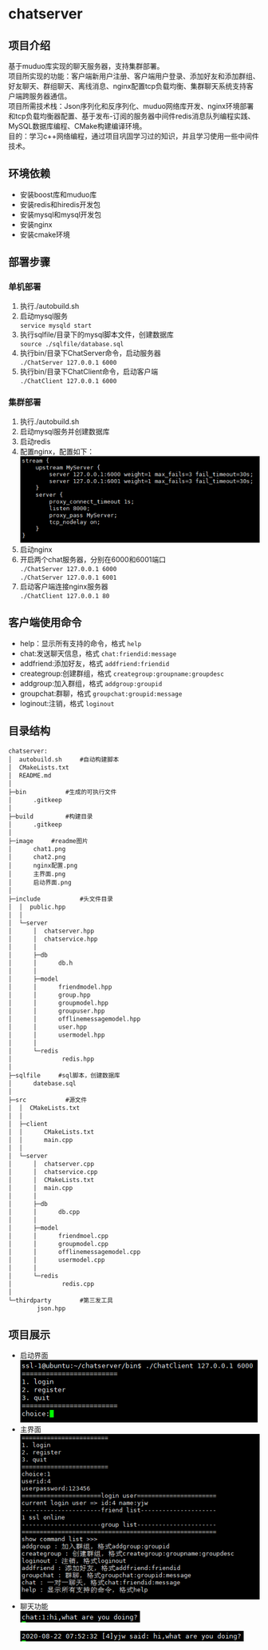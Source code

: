 # chatserver
## 项目介绍
基于muduo库实现的聊天服务器，支持集群部署。  
项目所实现的功能：客户端新用户注册、客户端用户登录、添加好友和添加群组、好友聊天、群组聊天、离线消息、nginx配置tcp负载均衡、集群聊天系统支持客户端跨服务器通信。  
项目所需技术栈：Json序列化和反序列化、muduo网络库开发、nginx环境部署和tcp负载均衡器配置、基于发布-订阅的服务器中间件redis消息队列编程实践、MySQL数据库编程、CMake构建编译环境。  
目的：学习c++网络编程，通过项目巩固学习过的知识，并且学习使用一些中间件技术。
## 环境依赖
- 安装boost库和muduo库  
- 安装redis和hiredis开发包
- 安装mysql和mysql开发包
- 安装nginx
- 安装cmake环境
## 部署步骤
### 单机部署
1. 执行./autobuild.sh
2. 启动mysql服务  
   `service mysqld start`
3. 执行sqlfile/目录下的mysql脚本文件，创建数据库  
   `source ./sqlfile/database.sql`
4. 执行bin/目录下ChatServer命令，启动服务器  
   `./ChatServer 127.0.0.1 6000`  
5. 执行bin/目录下ChatClient命令，启动客户端  
   `./ChatClient 127.0.0.1 6000`  
### 集群部署
1. 执行./autobuild.sh
2. 启动mysql服务并创建数据库  
3. 启动redis
4. 配置nginx，配置如下：  
   <div align=center><img src="./image/nginxetc.png"/></div>
5. 启动nginx
6. 开启两个chat服务器，分别在6000和6001端口  
   `./ChatServer 127.0.0.1 6000`  
   `./ChatServer 127.0.0.1 6001`
7. 启动客户端连接nginx服务器  
   `./ChatClient 127.0.0.1 80`
## 客户端使用命令
- help：显示所有支持的命令，格式
  `help`  
- chat:发送聊天信息，格式
  `chat:friendid:message`    
- addfriend:添加好友，格式
  `addfriend:friendid`
- creategroup:创建群组，格式
  `creategroup:groupname:groupdesc`
- addgroup:加入群组，格式
  `addgroup:groupid`
- groupchat:群聊，格式
  `groupchat:groupid:message`  
- loginout:注销，格式
  `loginout`
## 目录结构
```
chatserver:
│  autobuild.sh		#自动构建脚本
│  CMakeLists.txt
│  README.md
│  
├─bin			#生成的可执行文件
│      .gitkeep
│      
├─build			#构建目录
│      .gitkeep
│      
├─image		#readme图片
│      chat1.png
│      chat2.png
│      nginx配置.png
│      主界面.png
│      启动界面.png
│      
├─include			#头文件目录
│  │  public.hpp
│  │  
│  └─server
│      │  chatserver.hpp
│      │  chatservice.hpp
│      │  
│      ├─db
│      │      db.h
│      │      
│      ├─model
│      │      friendmodel.hpp
│      │      group.hpp
│      │      groupmodel.hpp
│      │      groupuser.hpp
│      │      offlinemessagemodel.hpp
│      │      user.hpp
│      │      usermodel.hpp
│      │      
│      └─redis
│              redis.hpp
│              
├─sqlfile     #sql脚本，创建数据库
│      datebase.sql
│              
├─src			#源文件
│  │  CMakeLists.txt
│  │  
│  ├─client
│  │      CMakeLists.txt
│  │      main.cpp
│  │      
│  └─server
│      │  chatserver.cpp
│      │  chatservice.cpp
│      │  CMakeLists.txt
│      │  main.cpp
│      │  
│      ├─db
│      │      db.cpp
│      │      
│      ├─model
│      │      friendmoel.cpp
│      │      groupmodel.cpp
│      │      offlinemessagemodel.cpp
│      │      usermodel.cpp
│      │      
│      └─redis
│              redis.cpp
│              
└─thirdparty		#第三发工具
        json.hpp
```
## 项目展示
- 启动界面  
  <div><img src="./image/boot.png"/></div>
- 主界面  
   <div><img src="./image/main.png"/></div>
- 聊天功能
   <div >
   <img src="./image/chat1.png"/>
   <p></p>
   <img src="./image/chat2.png"/>
   </div>
